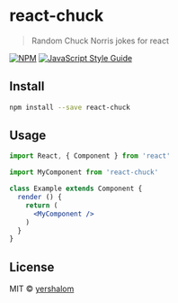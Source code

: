 # react-chuck

> Random Chuck Norris jokes for react

[![NPM](https://img.shields.io/npm/v/react-chuck.svg)](https://www.npmjs.com/package/react-chuck) [![JavaScript Style Guide](https://img.shields.io/badge/code_style-standard-brightgreen.svg)](https://standardjs.com)

## Install

```bash
npm install --save react-chuck
```

## Usage

```jsx
import React, { Component } from 'react'

import MyComponent from 'react-chuck'

class Example extends Component {
  render () {
    return (
      <MyComponent />
    )
  }
}
```

## License

MIT © [yershalom](https://github.com/yershalom)
